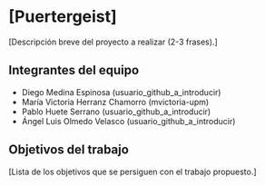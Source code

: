 # [Puertergeist]

[Descripción breve del proyecto a realizar (2-3 frases).]

## Integrantes del equipo

- Diego Medina Espinosa (usuario_github_a_introducir)
- María Victoria Herranz Chamorro (mvictoria-upm)
- Pablo Huete Serrano (usuario_github_a_introducir)
- Ángel Luis Olmedo Velasco (usuario_github_a_introducir)

## Objetivos del trabajo

[Lista de los objetivos que se persiguen con el trabajo propuesto.]

